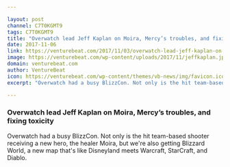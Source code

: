 ```yaml
---

layout: post
channel: C7T0KGMT9
tags: C7T0KGMT9
title: "Overwatch lead Jeff Kaplan on Moira, Mercy’s troubles, and fixing toxicity"
date: 2017-11-06
link: https://venturebeat.com/2017/11/03/overwatch-lead-jeff-kaplan-on-moira-mercys-troubles-and-fixing-toxicity/
image: https://venturebeat.com/wp-content/uploads/2017/11/jeffkaplan.jpg?fit=780%2C520&strip=all
domain: venturebeat.com
author: VentureBeat
icon: https://venturebeat.com/wp-content/themes/vb-news/img/favicon.ico
excerpt: "Overwatch had a busy BlizzCon. Not only is the hit team-based shooter receiving a new hero, the healer Moira, but we're also getting Blizzard World, a new map that's like Disneyland meets Warcraft, StarCraft, and Diablo."

---
```


### Overwatch lead Jeff Kaplan on Moira, Mercy’s troubles, and fixing toxicity

Overwatch had a busy BlizzCon. Not only is the hit team-based shooter receiving a new hero, the healer Moira, but we're also getting Blizzard World, a new map that's like Disneyland meets Warcraft, StarCraft, and Diablo.
